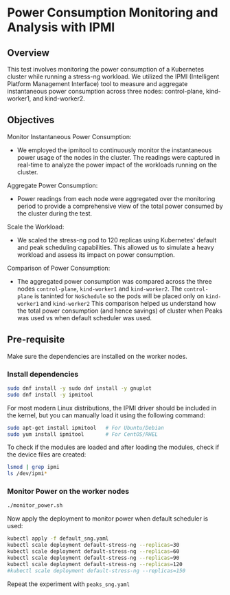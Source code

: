 # Power Consumption Monitoring and Analysis with IPMI

## Overview

This test involves monitoring the power consumption of a Kubernetes cluster while running a stress-ng workload. We utilized the IPMI (Intelligent Platform Management Interface) tool to measure and aggregate instantaneous power consumption across three nodes: control-plane, kind-worker1, and kind-worker2.

## Objectives

Monitor Instantaneous Power Consumption:

- We employed the ipmitool to continuously monitor the instantaneous power usage of the nodes in the cluster. The readings were captured in real-time to analyze the power impact of the workloads running on the cluster.

Aggregate Power Consumption:

- Power readings from each node were aggregated over the monitoring period to provide a comprehensive view of the total power consumed by the cluster during the test.

Scale the Workload:

- We scaled the stress-ng pod to 120 replicas using Kubernetes' default and peak scheduling capabilities. This allowed us to simulate a heavy workload and assess its impact on power consumption.

Comparison of Power Consumption:

- The aggregated power consumption was compared across the three nodes `control-plane`, `kind-worker1` and `kind-worker2`. The `control-plane` is taninted for `NoSchedule` so the pods will be placed only on `kind-worker1` and `kind-worker2`
This comparison helped us understand how the total power consumption (and hence savings) of cluster when Peaks was used vs when default scheduler was used.

## Pre-requisite

Make sure the dependencies are installed on the worker nodes.

### Install dependencies

```bash
sudo dnf install -y sudo dnf install -y gnuplot
sudo dnf install -y ipmitool
```

For most modern Linux distributions, the IPMI driver should be included in the kernel, but you can manually load it using the following command:

```bash
sudo apt-get install ipmitool   # For Ubuntu/Debian
sudo yum install ipmitool       # For CentOS/RHEL
```

To check if the modules are loaded and after loading the modules, check if the device files are created:

```bash
lsmod | grep ipmi
ls /dev/ipmi*
```

### Monitor Power on the worker nodes

```sh
./monitor_power.sh
```

Now apply the deployment to monitor power when default scheduler is used:

```sh
kubectl apply -f default_sng.yaml
kubectl scale deployment default-stress-ng --replicas=30
kubectl scale deployment default-stress-ng --replicas=60
kubectl scale deployment default-stress-ng --replicas=90
kubectl scale deployment default-stress-ng --replicas=120
#kubectl scale deployment default-stress-ng --replicas=150
```
Repeat the experiment with `peaks_sng.yaml`


